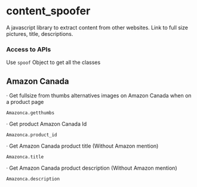 # content_spoofer
A javascript library to extract content from other websites. Link to full size pictures, title, descriptions.

### Access to APIs
Use `spoof` Object to get all the classes

## Amazon Canada

· Get fullsize from thumbs alternatives images on Amazon Canada when on a product page

`Amazonca.getthumbs`

· Get product Amazon Canada Id

`Amazonca.product_id`    

· Get Amazon Canada product title (Without Amazon mention)

`Amazonca.title`

· Get Amazon Canada product description (Without Amazon mention)

`Amazonca.description`
    
